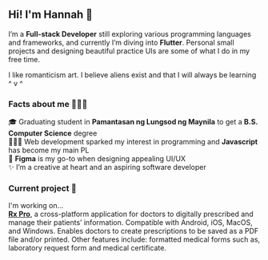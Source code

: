 ## Hi! I'm Hannah 👋

I’m a **Full-stack Developer** still exploring various programming languages and frameworks, and currently I’m diving into **Flutter**. Personal small projects and designing beautiful practice UIs are some of what I do in my free time.

I like romanticism art. I believe aliens exist and that I will always be learning ^ v ^

### Facts about me 👩🏻‍💼 

  🎓 Graduating student in **Pamantasan ng Lungsod ng Maynila** to get a **B.S. Computer Science** degree\
  👩🏻‍💻 Web development sparked my interest in programming and **Javascript** has become my main PL\
  🎨 **Figma** is my go-to when designing appealing UI/UX\
  ✨ I’m a creative at heart and an aspiring software developer 

### Current project 🚀

I'm working on...\
[**Rx Pro**](https://github.com/hijacque/Rx-Pro), a cross-platform application for doctors to digitally prescribed and manage their patients’ information. Compatible with Android, iOS, MacOS, and Windows. Enables doctors to create prescriptions to be saved as a PDF file and/or printed. Other features include: formatted medical forms such as, laboratory request form and medical certificate.
